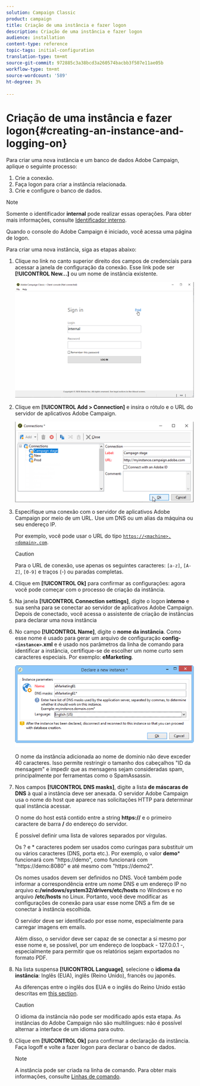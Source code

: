 ```yaml
---
solution: Campaign Classic
product: campaign
title: Criação de uma instância e fazer logon
description: Criação de uma instância e fazer logon
audience: installation
content-type: reference
topic-tags: initial-configuration
translation-type: tm+mt
source-git-commit: 972885c3a38bcd3a260574bacbb3f507e11ae05b
workflow-type: tm+mt
source-wordcount: '589'
ht-degree: 3%

---
```



# Criação de uma instância e fazer logon{#creating-an-instance-and-logging-on}

Para criar uma nova instância e um banco de dados Adobe Campaign, aplique o seguinte processo:

1. Crie a conexão.
1. Faça logon para criar a instância relacionada.
1. Crie e configure o banco de dados.

>[!NOTE]
>
>Somente o identificador **internal** pode realizar essas operações. Para obter mais informações, consulte [Identificador interno](../../installation/using/campaign-server-configuration.md#internal-identifier).

Quando o console do Adobe Campaign é iniciado, você acessa uma página de logon.

Para criar uma nova instância, siga as etapas abaixo:

1. Clique no link no canto superior direito dos campos de credenciais para acessar a janela de configuração da conexão. Esse link pode ser **[!UICONTROL New...]** ou um nome de instância existente.

   ![](assets/s_ncs_install_define_connection_01.png)

1. Clique em **[!UICONTROL Add > Connection]** e insira o rótulo e o URL do servidor de aplicativos Adobe Campaign.

   ![](assets/s_ncs_install_define_connection_02.png)

1. Especifique uma conexão com o servidor de aplicativos Adobe Campaign por meio de um URL. Use um DNS ou um alias da máquina ou seu endereço IP.

   Por exemplo, você pode usar o URL do tipo [`https://<machine>.<domain>.com`](https://myserver.adobe.com).

   >[!CAUTION]
   >
   >Para o URL de conexão, use apenas os seguintes caracteres: `[a-z]`, `[A-Z]`, `[0-9]` e traços (-) ou paradas completas.

1. Clique em **[!UICONTROL Ok]** para confirmar as configurações: agora você pode começar com o processo de criação da instância.
1. Na janela **[!UICONTROL Connection settings]**, digite o logon **interno** e sua senha para se conectar ao servidor de aplicativos Adobe Campaign. Depois de conectado, você acessa o assistente de criação de instâncias para declarar uma nova instância
1. No campo **[!UICONTROL Name]**, digite o **nome da instância**. Como esse nome é usado para gerar um arquivo de configuração **config-`<instance>`.xml** e é usado nos parâmetros da linha de comando para identificar a instância, certifique-se de escolher um nome curto sem caracteres especiais. Por exemplo: **eMarketing**.

   ![](assets/s_ncs_install_create_instance.png)

   O nome da instância adicionada ao nome de domínio não deve exceder 40 caracteres. Isso permite restringir o tamanho dos cabeçalhos &quot;ID da mensagem&quot; e impedir que as mensagens sejam consideradas spam, principalmente por ferramentas como o SpamAssassin.

1. Nos campos **[!UICONTROL DNS masks]**, digite a lista **de máscaras de DNS** à qual a instância deve ser anexada. O servidor Adobe Campaign usa o nome do host que aparece nas solicitações HTTP para determinar qual instância acessar.

   O nome do host está contido entre a string **https://** e o primeiro caractere de barra **/** do endereço do servidor.

   É possível definir uma lista de valores separados por vírgulas.

   Os ? e * caracteres podem ser usados como curingas para substituir um ou vários caracteres (DNS, porta etc.). Por exemplo, o valor **demo*** funcionará com &quot;https://demo&quot;, como funcionará com &quot;https://demo:8080&quot; e até mesmo com &quot;https://demo2&quot;.

   Os nomes usados devem ser definidos no DNS. Você também pode informar a correspondência entre um nome DNS e um endereço IP no arquivo **c:/windows/system32/drivers/etc/hosts** no Windows e no arquivo **/etc/hosts** no Linux. Portanto, você deve modificar as configurações de conexão para usar esse nome DNS a fim de se conectar à instância escolhida.

   O servidor deve ser identificado por esse nome, especialmente para carregar imagens em emails.

   Além disso, o servidor deve ser capaz de se conectar a si mesmo por esse nome e, se possível, por um endereço de loopback - 127.0.0.1 -, especialmente para permitir que os relatórios sejam exportados no formato PDF.

1. Na lista suspensa **[!UICONTROL Language]**, selecione o **idioma da instância**: Inglês (EUA), inglês (Reino Unido), francês ou japonês.

   As diferenças entre o inglês dos EUA e o inglês do Reino Unido estão descritas em [this section](../../platform/using/adobe-campaign-workspace.md#date-and-time).

   >[!CAUTION]
   >
   >O idioma da instância não pode ser modificado após esta etapa. As instâncias do Adobe Campaign não são multilíngues: não é possível alternar a interface de um idioma para outro.

1. Clique em **[!UICONTROL Ok]** para confirmar a declaração da instância. Faça logoff e volte a fazer logon para declarar o banco de dados.

   >[!NOTE]
   >
   >A instância pode ser criada na linha de comando. Para obter mais informações, consulte [Linhas de comando](../../installation/using/command-lines.md).

